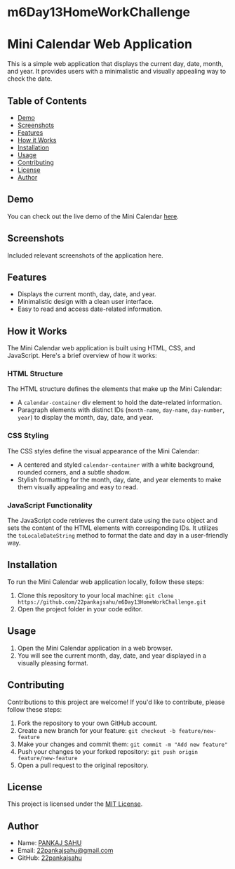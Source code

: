 # m6Day13HomeWorkChallenge

# Mini Calendar Web Application

This is a simple web application that displays the current day, date, month, and year. It provides users with a minimalistic and visually appealing way to check the date.

## Table of Contents

- [Demo](#demo)
- [Screenshots](#screenshots)
- [Features](#features)
- [How it Works](#how-it-works)
- [Installation](#installation)
- [Usage](#usage)
- [Contributing](#contributing)
- [License](#license)
- [Author](#author)

## Demo

You can check out the live demo of the Mini Calendar [here](https://22pankajsahu.github.io/m6Day13HomeWorkChallenge/).

## Screenshots

Included relevant screenshots of the application here.

## Features

- Displays the current month, day, date, and year.
- Minimalistic design with a clean user interface.
- Easy to read and access date-related information.

## How it Works

The Mini Calendar web application is built using HTML, CSS, and JavaScript. Here's a brief overview of how it works:

### HTML Structure

The HTML structure defines the elements that make up the Mini Calendar:

- A `calendar-container` div element to hold the date-related information.
- Paragraph elements with distinct IDs (`month-name`, `day-name`, `day-number`, `year`) to display the month, day, date, and year.

### CSS Styling

The CSS styles define the visual appearance of the Mini Calendar:

- A centered and styled `calendar-container` with a white background, rounded corners, and a subtle shadow.
- Stylish formatting for the month, day, date, and year elements to make them visually appealing and easy to read.

### JavaScript Functionality

The JavaScript code retrieves the current date using the `Date` object and sets the content of the HTML elements with corresponding IDs. It utilizes the `toLocaleDateString` method to format the date and day in a user-friendly way.

## Installation

To run the Mini Calendar web application locally, follow these steps:

1. Clone this repository to your local machine: `git clone https://github.com/22pankajsahu/m6Day13HomeWorkChallenge.git`
2. Open the project folder in your code editor.

## Usage

1. Open the Mini Calendar application in a web browser.
2. You will see the current month, day, date, and year displayed in a visually pleasing format.

## Contributing

Contributions to this project are welcome! If you'd like to contribute, please follow these steps:

1. Fork the repository to your own GitHub account.
2. Create a new branch for your feature: `git checkout -b feature/new-feature`
3. Make your changes and commit them: `git commit -m "Add new feature"`
4. Push your changes to your forked repository: `git push origin feature/new-feature`
5. Open a pull request to the original repository.

## License

This project is licensed under the [MIT License](LICENSE).

## Author

- Name: [PANKAJ SAHU](https://linkedin.com/in/22pankajsahu)
- Email: [22pankajsahu@gmail.com](mailto:22pankajsahu@gmail.com)
- GitHub: [22pankajsahu](https://github.com/22pankajsahu)
